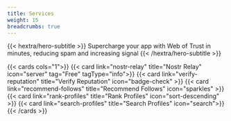 ```yaml
---
title: Services
weight: 15
breadcrumbs: true
---
```

<div class="hx-mt-1 hx-mb-6">
{{< hextra/hero-subtitle >}}
Supercharge your app with Web of Trust in minutes, reducing spam and increasing signal
{{< /hextra/hero-subtitle >}}
</div>

{{< cards cols="1">}}
    {{< card link="nostr-relay" title="Nostr Relay" icon="server" tag="Free" tagType="info">}}
    {{< card link="verify-reputation" title="Verify Reputation" icon="badge-check" >}}
    {{< card link="recommend-follows" title="Recommend Follows" icon="sparkles" >}}
    {{< card link="rank-profiles" title="Rank Profiles" icon="sort-descending" >}}
    {{< card link="search-profiles" title="Search Profiles" icon="search">}}
{{< /cards >}}